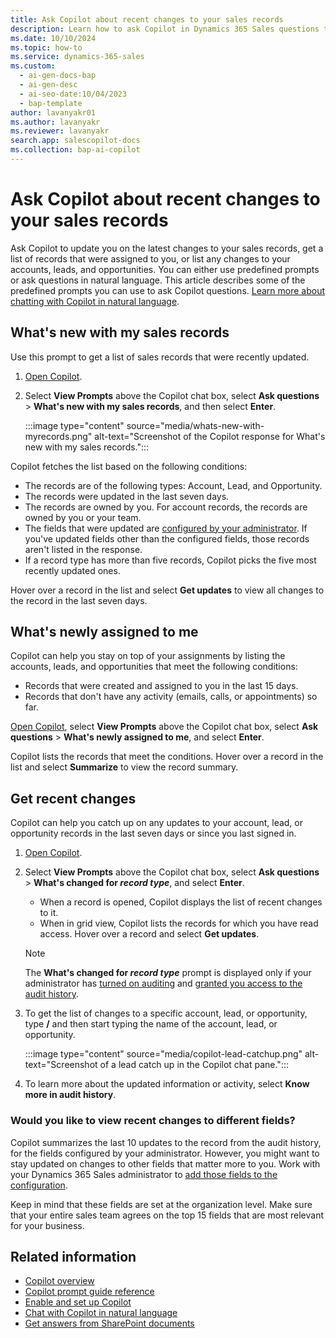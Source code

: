 ```yaml
---
title: Ask Copilot about recent changes to your sales records
description: Learn how to ask Copilot in Dynamics 365 Sales questions to know what's new with your leads, opportunities, accounts, and records assigned to you.
ms.date: 10/10/2024
ms.topic: how-to
ms.service: dynamics-365-sales
ms.custom:
  - ai-gen-docs-bap
  - ai-gen-desc
  - ai-seo-date:10/04/2023
  - bap-template
author: lavanyakr01
ms.author: lavanyakr
ms.reviewer: lavanyakr
search.app: salescopilot-docs
ms.collection: bap-ai-copilot
---
```


# Ask Copilot about recent changes to your sales records

Ask Copilot to update you on the latest changes to your sales records, get a list of records that were assigned to you, or list any changes to your accounts, leads, and opportunities. You can either use predefined prompts or ask questions in natural language. This article describes some of the predefined prompts you can use to ask Copilot questions. [Learn more about chatting with Copilot in natural language](use-sales-copilot.md#chat-with-copilot-in-NL).

<a name="whats-new-with-my-records"></a>
## What's new with my sales records

Use this prompt to get a list of sales records that were recently updated.  

1. [Open Copilot](use-sales-copilot.md#open-copilot).
1. Select **View Prompts** above the Copilot chat box, select **Ask questions** > **What's new with my sales records**, and then select **Enter**.

    :::image type="content" source="media/whats-new-with-myrecords.png" alt-text="Screenshot of the Copilot response for What's new with my sales records.":::

Copilot fetches the list based on the following conditions:

- The records are of the following types: Account, Lead, and Opportunity.
- The records were updated in the last seven days.
- The records are owned by you. For account records, the records are owned by you or your team.
- The fields that were updated are [configured by your administrator](copilot-configure-summary-fields.md). If you've updated fields other than the configured fields, those records aren't listed in the response.
- If a record type has more than five records, Copilot picks the five most recently updated ones.

Hover over a record in the list and select **Get updates** to view all changes to the record in the last seven days.

<a name="whats-newly-assigned-to-me"></a>
 
## What's newly assigned to me

Copilot can help you stay on top of your assignments by listing the accounts, leads, and opportunities that meet the following conditions:

- Records that were created and assigned to you in the last 15 days.
- Records that don't have any activity (emails, calls, or appointments) so far.

[Open Copilot](use-sales-copilot.md#open-copilot), select **View Prompts** above the Copilot chat box, select **Ask questions** > **What's newly assigned to me**, and select **Enter**.

Copilot lists the records that meet the conditions. Hover over a record in the list and select **Summarize** to view the record summary.

## Get recent changes

Copilot can help you catch up on any updates to your account, lead, or opportunity records in the last seven days or since you last signed in.

1. [Open Copilot](use-sales-copilot.md#open-copilot).
1. Select **View Prompts** above the Copilot chat box, select **Ask questions** > **What's changed for *record type***, and select **Enter**.

    - When a record is opened, Copilot displays the list of recent changes to it.
    - When in grid view, Copilot lists the records for which you have read access. Hover over a record and select **Get updates**.
    
    > [!NOTE]
    > The **What's changed for *record type*** prompt is displayed only if your administrator has [turned on auditing](enable-setup-copilot.md#turn-copilot-features-on-or-off-in-sales-hub) and [granted you access to the audit history](copilot-configure-summary-fields.md#grant-audit-access-to-your-sellers).

1. To get the list of changes to a specific account, lead, or opportunity, type **/** and then start typing the name of the account, lead, or opportunity.

    :::image type="content" source="media/copilot-lead-catchup.png" alt-text="Screenshot of a lead catch up in the Copilot chat pane.":::

1. To learn more about the updated information or activity, select **Know more in audit history**.

### Would you like to view recent changes to different fields?

Copilot summarizes the last 10 updates to the record from the audit history, for the fields configured by your administrator. However, you might want to stay updated on changes to other fields that matter more to you. Work with your Dynamics 365 Sales administrator to [add those fields to the configuration](copilot-configure-summary-fields.md).

Keep in mind that these fields are set at the organization level. Make sure that your entire sales team agrees on the top 15 fields that are most relevant for your business.

## Related information

- [Copilot overview](copilot-overview.md)  
- [Copilot prompt guide reference](copilot-prompt-guide.md)  
- [Enable and set up Copilot](enable-setup-copilot.md)  
- [Chat with Copilot in natural language](use-sales-copilot.md#chat-with-copilot-in-NL)
- [Get answers from SharePoint documents](copilot-get-doc-suggestions.md#get-answers-from-sharepoint-documents)